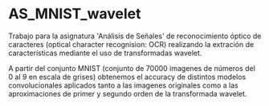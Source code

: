 # AS_MNIST_wavelet

Trabajo para la asignatura 'Análisis de Señales' de reconocimiento óptico de caracteres (optical character recognision: OCR) realizando la extración de características mediante el uso de transformadas wavelet.

A partir del conjunto MNIST (conjunto de 70000 imagenes de números del 0 al 9 en escala de grises) obtenemos el accuracy de distintos modelos convolucionales aplicados tanto a las imagenes originales como a las aproximaciones de primer y segundo orden de la transformada wavelet.
